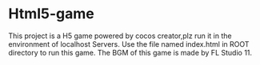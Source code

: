 # Html5-game
This project is a H5 game powered by cocos creator,plz run it in the environment of localhost Servers.
Use the file named index.html in ROOT directory to run this game.
The BGM of this game is made by FL Studio 11.
